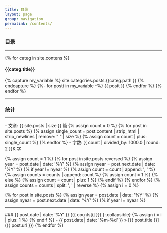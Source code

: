 ```yaml
---
title: 目录
layout: page
group: navigation
permalink: /contents/
---
```




<!-- <div>
  {% for tag in site.tags %}
  {% capture tag_name %}{{ tag | first }}{% endcapture %}
    {% for post in site.tags[tag_name] %}
    {{post.url}}
    {% endfor %} 
  {% endfor %}
</div> -->





### 目录
<hr>

{% for categ in site.contens %}

#### {{categ.title}} 

  {% capture my_variable %}  site.categories.posts.{{categ.path }} {% endcapture %}
      {%- for postt in my_variable -%}
        {{ postt }} 
      {% endfor %}
{% endfor %}

---

### 统计
<hr>
- 文章: <span class="post_num">{{ site.posts | size }}</span> 篇
  {% assign count = 0 %}
  {% for post in site.posts %}
    {% assign single_count = post.content | strip_html | strip_newlines | remove: " " | size %}
    {% assign count = count | plus: single_count %}
  {% endfor %}
- 字数: <span class="post_num">{{ count | divided_by: 1000.0 | round: 2 }}K</span> 字


{% assign count = 1 %}
{% for post in site.posts reversed %}
  {% assign year = post.date | date: '%Y' %}
  {% assign nyear = post.next.date | date: '%Y' %}
  {% if year != nyear %}
    {% assign count = count | append: ', ' %}
    {% assign counts = counts | append: count %}
    {% assign count = 1 %}
  {% else %}
    {% assign count = count | plus: 1 %}
  {% endif %}
{% endfor %}
{% assign counts = counts | split: ', ' | reverse %}
{% assign i = 0 %}

{% for post in site.posts %}
  {% assign year = post.date | date: '%Y' %}
  {% assign nyear = post.next.date | date: '%Y' %}
  {% if year != nyear %}
<hr>
### {{ post.date | date: '%Y' }}<span class="post_count"> ({{ counts[i] }})</span>
{:.collapsible}
  {% assign i = i | plus: 1 %}
  {% endif %}
- {{ post.date | date: '%m-%d' }} &raquo; [{{ post.title }}]({{ post.url }})
{% endfor %}

<script>$('.collapsible+ul').attr('class', 'collcontent');</script>




